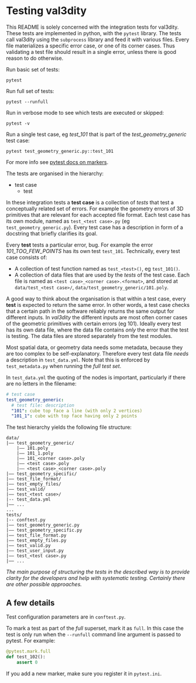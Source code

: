 # Testing val3dity

This README is solely concerned with the integration tests for val3dity. These tests are implemented in python, with the `pytest` library. The tests call val3dity using the `subprocess` library and feed it with various files. Every file materializes a specific error case, or one of its corner cases. Thus validating a test file should result in a single error, unless there is good reason to do otherwise.

Run basic set of tests:
```
pytest
```

Run full set of tests:
```
pytest --runfull
```

Run in verbose mode to see which tests are executed or skipped:
```
pytest -v
```

Run a single test case, eg *test_101* that is part of the *test_geometry_generic* test case:
```
pytest test_geometry_generic.py::test_101
```

For more info see [pytest docs on markers](https://docs.pytest.org/en/latest/example/markers.html#marking-test-functions-and-selecting-them-for-a-run).

The tests are organised in the hierarchy:

+ test case
    + test

In these integration tests a **test case** is a collection of *tests* that test a conceptually related set of errors. For example the geometry errors of 3D primitives that are relevant for each accepted file format. Each test case has its own module, named as `test_<test case>.py` (eg `test_geometry_generic.py`). Every test case has a description in form of a docstring that briefly clarifies its goal.

Every **test** tests a particular error, bug. For example the error *101_TOO_FEW_POINTS* has its own test `test_101`. Technically, every test case consists of:

+ A collection of test function named as `test_<test>()`, eg `test_101()`.
+ A collection of data files that are used by the *tests* of the test case. Each file is named as `<test case>_<corner case>.<format>`, and stored at `data/test_<test case>/`, `data/test_geometry_generic/101.poly`.

A good way to think about the organisation is that within a test case, every **test** is expected to return the same error. In other words, a test case checks that a certain path in the software reliably returns the same output for different inputs. In *val3dity* the different inputs are most often corner cases of the geometric primitives with certain errors (eg 101).
Ideally every test has its own data file, where the data file contains *only* the error that the test is testing. The data files are stored separately from the test modules.

Most spatial data, or geometry data needs some metadata, because they are too complex to be self-explanatory. Therefore every test data file *needs* a description in `test_data.yml`. Note that this is enforced by `test_metadata.py` when running the *full test set*. 

In `test_data.yml` the quoting of the nodes is important, particularly if there are no letters in the filename:

```yaml
# test case
test_geometry_generic:
  # test file: description
  "101": cube top face a line (with only 2 vertices)
  "101_1": cube with top face having only 2 points
```

The test hierarchy yields the following file structure:

```
data/
|–– test_geometry_generic/
    |–– 101.poly
    |–– 101_1.poly
    |–– 101_<corner case>.poly
    |–– <test case>.poly
    |–– <test case>_<corner case>.poly
|–– test_geometry_specific/
|–– test_file_format/
|–– test_empty_files/
|–– test_valid/
|–– test_<test case>/
|-- test_data.yml
|–– ...
...
tests/
|-- conftest.py
|–– test_geometry_generic.py
|–– test_geometry_specific.py
|–– test_file_format.py
|–– test_empty_files.py
|–– test_valid.py
|–– test_user_input.py
|–– test_<test case>.py
|–– ...
```

*The main purpose of structuring the tests in the described way is to provide clarity for the developers and help with systematic testing. Certainly there are other possible approaches.*

## A few details

Test configuration parameters are in `conftest.py`.

To mark a test as part of the *full* superset, mark it as `full`. In this case the test is only run when the `--runfull` command line argument is passed to pytest. For example:

```python
@pytest.mark.full
def test_102():
    assert 0
```

If you add a new marker, make sure you register it in `pytest.ini`.

